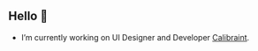 ## Hello 👋

- I’m currently working on UI Designer and Developer [Calibraint](https://calibraint.com).

